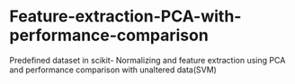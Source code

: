 # Feature-extraction-PCA-with-performance-comparison
Predefined dataset in scikit- Normalizing and feature extraction using PCA and performance comparison with unaltered data(SVM)
